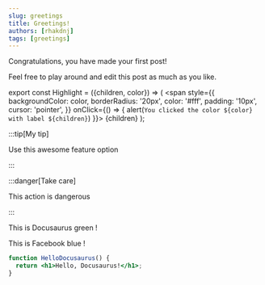 ```yaml
---
slug: greetings
title: Greetings!
authors: [rhakdnj]
tags: [greetings]
---
```


Congratulations, you have made your first post!

Feel free to play around and edit this post as much as you like.

export const Highlight = ({children, color}) => (
<span
style={{
backgroundColor: color,
borderRadius: '20px',
color: '#fff',
padding: '10px',
cursor: 'pointer',
}}
onClick={() => {
alert(`You clicked the color ${color} with label ${children}`)
}}>
{children}
</span>
);

:::tip[My tip]

Use this awesome feature option

:::

:::danger[Take care]

This action is dangerous

:::

This is <Highlight color="#25c2a0">Docusaurus green</Highlight> !

This is <Highlight color="#1877F2">Facebook blue</Highlight> !
```jsx title="src/components/HelloDocusaurus.js"
function HelloDocusaurus() {
  return <h1>Hello, Docusaurus!</h1>;
}
```
